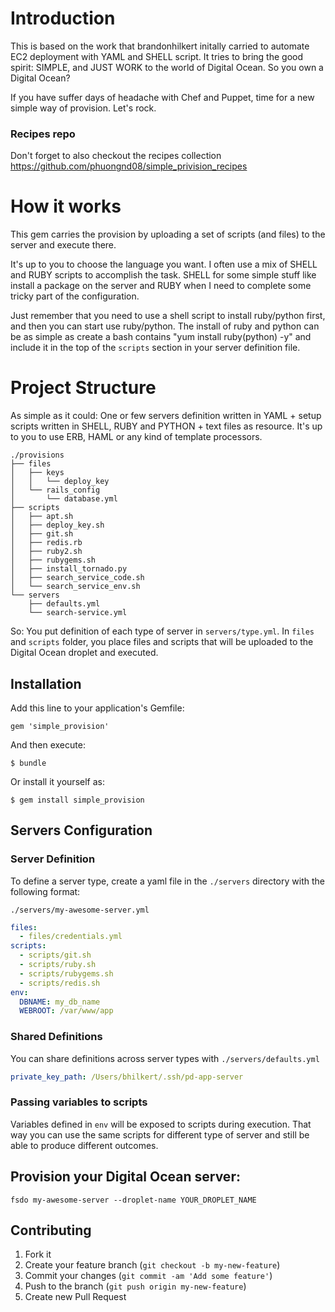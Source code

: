 # Introduction
This is based on the work that brandonhilkert initally carried to automate
EC2 deployment with YAML and SHELL script. It tries to bring the good spirit: SIMPLE,
and JUST WORK to the world of Digital Ocean. So you own a Digital Ocean?

If you have suffer days of headache with Chef and Puppet, time for a new
simple way of provision. Let's rock.

### Recipes repo

Don't forget to also checkout the recipes collection
https://github.com/phuongnd08/simple_privision_recipes

# How it works
This gem carries the provision by uploading a set of scripts (and
files) to the server and execute there.

It's up to you to choose the language you want. I often use a mix of
SHELL and RUBY scripts to accomplish the task. SHELL for some simple stuff
like install a package on the server and RUBY when I need to complete
some tricky part of the configuration.

Just remember that you need to use a shell script to install ruby/python first,
and then you can start use ruby/python. The install of ruby and python can be
as simple as create a bash contains "yum install ruby(python) -y" and include
it in the top of the `scripts` section in your server definition file.

# Project Structure
As simple as it could: One or few servers definition written in YAML + setup scripts written in
SHELL, RUBY and PYTHON + text files as resource.
It's up to you to use ERB, HAML or any kind of template processors.

```
./provisions
├── files
│   ├── keys
│   │   └── deploy_key
│   └── rails_config
│       └── database.yml
├── scripts
│   ├── apt.sh
│   ├── deploy_key.sh
│   ├── git.sh
│   ├── redis.rb
│   ├── ruby2.sh
│   ├── rubygems.sh
│   ├── install_tornado.py
│   ├── search_service_code.sh
│   └── search_service_env.sh
└── servers
    ├── defaults.yml
    └── search-service.yml
```

So: You put definition of each type of server in `servers/type.yml`.
In `files` and `scripts` folder, you place files and scripts that will be
uploaded to the Digital Ocean droplet and executed.

## Installation

Add this line to your application's Gemfile:

    gem 'simple_provision'

And then execute:

    $ bundle

Or install it yourself as:

    $ gem install simple_provision

## Servers Configuration

### Server Definition
To define a server type, create a yaml file in the `./servers` directory with the following format:

`./servers/my-awesome-server.yml`

```yaml
files:
  - files/credentials.yml
scripts:
  - scripts/git.sh
  - scripts/ruby.sh
  - scripts/rubygems.sh
  - scripts/redis.sh
env:
  DBNAME: my_db_name
  WEBROOT: /var/www/app
```

### Shared Definitions

You can share definitions across server types with `./servers/defaults.yml`

```yaml
private_key_path: /Users/bhilkert/.ssh/pd-app-server
```


### Passing variables to scripts
Variables defined in `env` will be exposed to scripts during execution.
That way you can use the same scripts for different type of server and
still be able to produce different outcomes.

## Provision your Digital Ocean server:
`fsdo my-awesome-server --droplet-name YOUR_DROPLET_NAME`

## Contributing

1. Fork it
2. Create your feature branch (`git checkout -b my-new-feature`)
3. Commit your changes (`git commit -am 'Add some feature'`)
4. Push to the branch (`git push origin my-new-feature`)
5. Create new Pull Request
